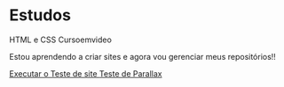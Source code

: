 # Estudos
 HTML e CSS Cursoemvideo

 Estou aprendendo a criar sites e agora vou gerenciar meus repositórios!!


<a href="https://guilhermedeanselmi.github.io/Estudos/exercícios/Teste%20de%20site/"> Executar o Teste de site
<a href="https://guilhermedeanselmi.github.io/Estudos/desafios/012/"> Teste de Parallax